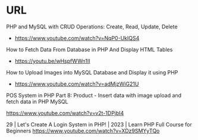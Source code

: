 # URL

PHP and MySQL with CRUD Operations: Create, Read, Update, Delete 
 - https://www.youtube.com/watch?v=NqP0-UkIQS4

How to Fetch Data From Database in PHP And Display HTML Tables
- https://youtu.be/wHspfWWn1II


How to Upload Images into MySQL Database and Display it using PHP
- https://www.youtube.com/watch?v=adMjzWiG21U

POS System in PHP Part 8: Product - Insert data with image upload and fetch data in PHP MySQL

https://www.youtube.com/watch?v=v2t-1DPjbI4


29 | Let's Create A Login System in PHP! | 2023 | Learn PHP Full Course for Beginners
https://www.youtube.com/watch?v=XDz9SMYyTQo

















